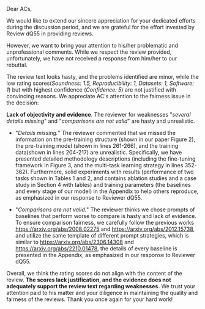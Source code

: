 Dear ACs,

We would like to extend our sincere appreciation for your dedicated efforts during the discussion period, and we are grateful for the effort invested by Review dQ55 in providing reviews.

However, we want to bring your attention to his/her problematic and unprofessional comments. While we respect the review provided, unfortunately, we have not received a response from him/her to our rebuttal.

The review text looks hasty, and the problems identified are minor, while the low rating scores(*Soundness: 1.5, Reproducibility: 1, Datasets: 1, Software: 1*) but with highest confidence (*Confidence: 5*) are not justified with convincing reasons. 
We appreciate AC's attention to the fairness issue in the decision:

**Lack of objectivity and evidence**. The reviewer for weaknesses "*several details missing*" and "*comparisons are not valid*" are hasty and unrealistic.   
 - "*Details missing.*" The reviewer commented that we missed the information on the pre-training structure (shown in our paper Figure 2), the pre-training model (shown in lines 261-266), and the training data(shown in lines 204-217) are unrealistic.
Specifically, we have presented detailed methodology descriptions (including the fine-tuning framework in Figure 3, and the multi-task learning strategy in lines 352-362).
Furthermore, solid experiments with results (performance of two tasks shown in Tables 1 and 2, and contains ablation studies and a case study in Section 4 with tables) 
and training parameters (the baselines and every stage of our model) in the Appendix to help others reproduce, as emphasized in our response to Reviewer dQ55.  

 - "*Comparisons are not valid.*" The reviewer thinks we chose prompts of baselines that perform worse to compare is hasty and lack of evidence.
To ensure comparison fairness, 
we carefully follow the previous works https://arxiv.org/abs/2008.02275 and https://arxiv.org/abs/2012.15738, and utilize the same template of different prompt strategies, which is similar 
to https://arxiv.org/abs/2306.14308 and https://arxiv.org/abs/2210.01478, the details of every baseline is presented in the Appendix, as emphasized in our response to Reviewer dQ55.


Overall, we think the rating scores do not align with the content of the review. **The scores lack justification, and the evidence does not adequately support the review text regarding weaknesses.**
We trust your attention paid to his matter and your diligence in maintaining the quality and fairness of the reviews. Thank you once again for your hard work!
